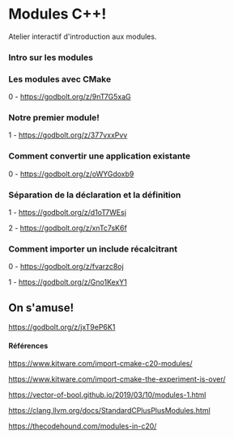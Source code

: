 # Modules C++!

Atelier interactif d'introduction aux modules.


### Intro sur les modules

### Les modules avec CMake

0 - https://godbolt.org/z/9nT7G5xaG

### Notre premier module!

1 - https://godbolt.org/z/377vxxPvv

### Comment convertir une application existante

0 - https://godbolt.org/z/oWYGdoxb9

### Séparation de la déclaration et la définition

1 - https://godbolt.org/z/d1oT7WEsj

2 - https://godbolt.org/z/xnTc7sK6f

### Comment importer un include récalcitrant

0 - https://godbolt.org/z/fvarzc8oj

1 - https://godbolt.org/z/Gno1KexY1

## On s'amuse!

https://godbolt.org/z/jxT9eP6K1

#### Références

https://www.kitware.com/import-cmake-c20-modules/

https://www.kitware.com/import-cmake-the-experiment-is-over/

https://vector-of-bool.github.io/2019/03/10/modules-1.html

https://clang.llvm.org/docs/StandardCPlusPlusModules.html

https://thecodehound.com/modules-in-c20/
